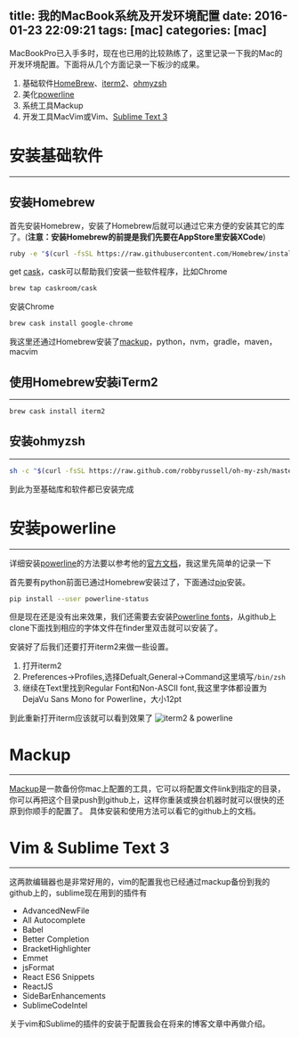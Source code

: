 title: 我的MacBook系统及开发环境配置
date: 2016-01-23 22:09:21
tags: [mac]
categories: [mac]
---

MacBookPro已入手多时，现在也已用的比较熟练了，这里记录一下我的Mac的开发环境配置。下面将从几个方面记录一下板沙的成果。

1. 基础软件[HomeBrew](http://brew.sh/)、[iterm2](http://iterm2.com/)、[ohmyzsh](http://ohmyz.sh/)
2. 美化[powerline](https://github.com/powerline/powerline)
3. 系统工具Mackup
4. 开发工具MacVim或Vim、[Sublime Text 3](http://www.sublimetext.com/3)

<!-- more -->


# 安装基础软件
----
## 安装Homebrew
首先安装Homebrew，安装了Homebrew后就可以通过它来方便的安装其它的库了。(**注意：安装Homebrew的前提是我们先要在AppStore里安装XCode**)
``` sh
ruby -e "$(curl -fsSL https://raw.githubusercontent.com/Homebrew/install/master/install)"
```
get [cask](http://caskroom.io/)，cask可以帮助我们安装一些软件程序，比如Chrome
```sh
brew tap caskroom/cask
```
安装Chrome
```sh
brew cask install google-chrome
```
我这里还通过Homebrew安装了[mackup](https://github.com/lra/mackup)，python，nvm，gradle，maven，macvim

## 使用Homebrew安装iTerm2
----
```sh
brew cask install iterm2
```

## 安装ohmyzsh
----
```sh
sh -c "$(curl -fsSL https://raw.github.com/robbyrussell/oh-my-zsh/master/tools/install.sh)"
```

到此为至基础库和软件都已安装完成

# 安装powerline
----
详细安装[powerline](https://github.com/powerline/powerline)的方法要以参考他的[官方文档](https://powerline.readthedocs.org/en/latest/installation/osx.html)，我这里先简单的记录一下

首先要有python前面已通过Homebrew安装过了，下面通过[pip](https://pypi.python.org/pypi/pip/)安装。
```sh
pip install --user powerline-status
```
但是现在还是没有出来效果，我们还需要去安装[Powerline fonts](https://github.com/powerline/fonts)，从github上clone下面找到相应的字体文件在finder里双击就可以安装了。

安装好了后我们还要打开iterm2来做一些设置。

1. 打开iterm2
2. Preferences->Profiles,选择Defualt,General->Command这里填写`/bin/zsh`
3. 继续在Text里找到Regular Font和Non-ASCII font,我这里字体都设置为DejaVu Sans Mono for Powerline，大小12pt

到此重新打开iterm应该就可以看到效果了
![iterm2 & powerline](http://f.picphotos.baidu.com/album/s%3D550%3Bq%3D90%3Bc%3Dxiangce%2C100%2C100/sign=c615912c9413b07eb9bd500d3cece01e/b3119313b07eca8058df2fea962397dda04483e0.jpg?referer=4b2184d2c91b9d16d3d0ae51edbe&x=.jpg)

# Mackup
----
[Mackup](https://github.com/lra/mackup)是一款备份你mac上配置的工具，它可以将配置文件link到指定的目录，你可以再把这个目录push到github上，这样你重装或换台机器时就可以很快的还原到你顺手的配置了。
具体安装和使用方法可以看它的github上的文档。

# Vim & Sublime Text 3
----
这两款编辑器也是非常好用的，vim的配置我也已经通过mackup备份到我的github上的，sublime现在用到的插件有

- AdvancedNewFile
- All Autocomplete
- Babel
- Better Completion
- BracketHighlighter
- Emmet
- jsFormat
- React ES6 Snippets
- ReactJS
- SideBarEnhancements
- SublimeCodeIntel

关于vim和Sublime的插件的安装于配置我会在将来的博客文章中再做介绍。



